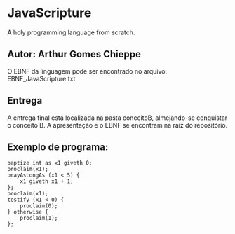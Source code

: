 # JavaScripture
A holy programming language from scratch.

## Autor: Arthur Gomes Chieppe

O EBNF da linguagem pode ser encontrado no arquivo: EBNF_JavaScripture.txt

## Entrega

A entrega final está localizada na pasta conceitoB, almejando-se conquistar o conceito B.
A apresentação e o EBNF se encontram na raiz do repositório.

## Exemplo de programa:
    
```
baptize int as x1 giveth 0;
proclaim(x1);
prayAsLongAs (x1 < 5) {
    x1 giveth x1 + 1;
};
proclaim(x1);
testify (x1 < 0) {
    proclaim(0);
} otherwise {
    proclaim(1);
};
```

